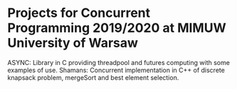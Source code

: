 # Projects for Concurrent Programming 2019/2020 at MIMUW University of Warsaw

ASYNC: Library in C providing threadpool and futures computing with some examples
of use.
Shamans: Concurrent implementation in C++ of discrete knapsack problem, mergeSort and best element selection.
